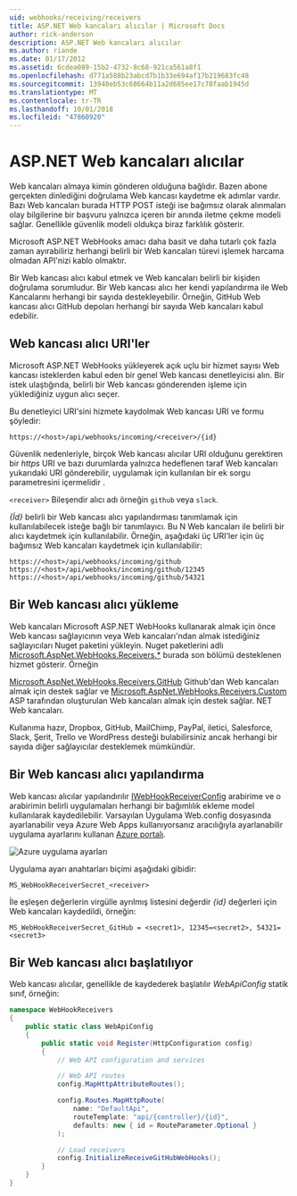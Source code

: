 ```yaml
---
uid: webhooks/receiving/receivers
title: ASP.NET Web kancaları alıcılar | Microsoft Docs
author: rick-anderson
description: ASP.NET Web kancaları alıcılar
ms.author: riande
ms.date: 01/17/2012
ms.assetid: 6cdea089-15b2-4732-8c68-921ca561a8f1
ms.openlocfilehash: d771a588b23abcd7b1b33e694af17b219683fc48
ms.sourcegitcommit: 13940eb53c68664b11a2d685ee17c78faab1945d
ms.translationtype: MT
ms.contentlocale: tr-TR
ms.lasthandoff: 10/01/2018
ms.locfileid: "47860920"
---
```

# <a name="aspnet-webhooks-receivers"></a>ASP.NET Web kancaları alıcılar

Web kancaları almaya kimin gönderen olduğuna bağlıdır. Bazen abone gerçekten dinlediğini doğrulama Web kancası kaydetme ek adımlar vardır. Bazı Web kancaları burada HTTP POST isteği ise bağımsız olarak alınmaları olay bilgilerine bir başvuru yalnızca içeren bir anında iletme çekme modeli sağlar. Genellikle güvenlik modeli oldukça biraz farklılık gösterir.

Microsoft ASP.NET WebHooks amacı daha basit ve daha tutarlı çok fazla zaman ayırabiliriz herhangi belirli bir Web kancaları türevi işlemek harcama olmadan API'nizi kablo olmaktır.

Bir Web kancası alıcı kabul etmek ve Web kancaları belirli bir kişiden doğrulama sorumludur. Bir Web kancası alıcı her kendi yapılandırma ile Web Kancalarını herhangi bir sayıda destekleyebilir. Örneğin, GitHub Web kancası alıcı GitHub depoları herhangi bir sayıda Web kancaları kabul edebilir.

## <a name="webhook-receiver-uris"></a>Web kancası alıcı URI'ler

Microsoft ASP.NET WebHooks yükleyerek açık uçlu bir hizmet sayısı Web kancası isteklerden kabul eden bir genel Web kancası denetleyicisi alın. Bir istek ulaştığında, belirli bir Web kancası gönderenden işleme için yüklediğiniz uygun alıcı seçer.

Bu denetleyici URI'sini hizmete kaydolmak Web kancası URI ve formu şöyledir:

```
https://<host>/api/webhooks/incoming/<receiver>/{id}
```

Güvenlik nedenleriyle, birçok Web kancası alıcılar URI olduğunu gerektiren bir *https* URI ve bazı durumlarda yalnızca hedeflenen taraf Web kancaları yukarıdaki URI gönderebilir, uygulamak için kullanılan bir ek sorgu parametresini içermelidir .

`<receiver>` Bileşendir alıcı adı örneğin `github` veya `slack`.

*{İd}* belirli bir Web kancası alıcı yapılandırması tanımlamak için kullanılabilecek isteğe bağlı bir tanımlayıcı. Bu N Web kancaları ile belirli bir alıcı kaydetmek için kullanılabilir. Örneğin, aşağıdaki üç URI'ler için üç bağımsız Web kancaları kaydetmek için kullanılabilir:

```
https://<host>/api/webhooks/incoming/github
https://<host>/api/webhooks/incoming/github/12345
https://<host>/api/webhooks/incoming/github/54321
```

## <a name="installing-a-webhook-receiver"></a>Bir Web kancası alıcı yükleme

Web kancaları Microsoft ASP.NET WebHooks kullanarak almak için önce Web kancası sağlayıcının veya Web kancaları'ndan almak istediğiniz sağlayıcıları Nuget paketini yükleyin. Nuget paketlerini adlı [Microsoft.AspNet.WebHooks.Receivers.*](https://www.nuget.org/packages?q=Microsoft.AspNet.WebHooks.Receivers) burada son bölümü desteklenen hizmet gösterir. Örneğin

[Microsoft.AspNet.WebHooks.Receivers.GitHub](https://www.nuget.org/packages?q=Microsoft.AspNet.WebHooks.Receivers.GitHub) Github'dan Web kancaları almak için destek sağlar ve [Microsoft.AspNet.WebHooks.Receivers.Custom](https://www.nuget.org/packages?q=Microsoft.AspNet.WebHooks.Receivers.Custom) ASP tarafından oluşturulan Web kancaları almak için destek sağlar. NET Web kancaları.

Kullanıma hazır, Dropbox, GitHub, MailChimp, PayPal, iletici, Salesforce, Slack, Şerit, Trello ve WordPress desteği bulabilirsiniz ancak herhangi bir sayıda diğer sağlayıcılar desteklemek mümkündür.

## <a name="configuring-a-webhook-receiver"></a>Bir Web kancası alıcı yapılandırma

Web kancası alıcılar yapılandırılır [IWebHookReceiverConfig](https://github.com/aspnet/WebHooks/blob/master/src/Microsoft.AspNet.WebHooks.Receivers/WebHooks/IWebHookReceiverConfig.cs) arabirime ve o arabirimin belirli uygulamaları herhangi bir bağımlılık ekleme model kullanılarak kaydedilebilir. Varsayılan Uygulama Web.config dosyasında ayarlanabilir veya Azure Web Apps kullanıyorsanız aracılığıyla ayarlanabilir uygulama ayarlarını kullanan [Azure portalı](https://portal.azure.com/).

![Azure uygulama ayarları](_static/AzureAppSettings.png)

Uygulama ayarı anahtarları biçimi aşağıdaki gibidir:

```
MS_WebHookReceiverSecret_<receiver>
```

İle eşleşen değerlerin virgülle ayrılmış listesini değerdir *{id}* değerleri için Web kancaları kaydedildi, örneğin:

```
MS_WebHookReceiverSecret_GitHub = <secret1>, 12345=<secret2>, 54321=<secret3>
```

## <a name="initializing-a-webhook-receiver"></a>Bir Web kancası alıcı başlatılıyor

Web kancası alıcılar, genellikle de kaydederek başlatılır *WebApiConfig* statik sınıf, örneğin:

```csharp
namespace WebHookReceivers
{
    public static class WebApiConfig
    {
        public static void Register(HttpConfiguration config)
        {
            // Web API configuration and services

            // Web API routes
            config.MapHttpAttributeRoutes();

            config.Routes.MapHttpRoute(
                name: "DefaultApi",
                routeTemplate: "api/{controller}/{id}",
                defaults: new { id = RouteParameter.Optional }
            );

            // Load receivers
            config.InitializeReceiveGitHubWebHooks();
        }
    }
}
```
